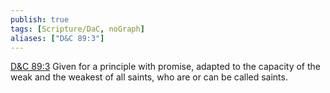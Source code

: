 ```yaml
---
publish: true
tags: [Scripture/DaC, noGraph]
aliases: ["D&C 89:3"]
---
```

[D&C 89:3](https://churchofjesuschrist.org/study/scriptures/dc-testament/dc/89?lang=eng&id=p3#p3) Given for a principle with promise, adapted to the capacity of the weak and the weakest of all saints, who are or can be called saints.

